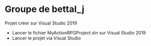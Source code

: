 # Groupe de bettal_j
Projet créer sur Visual Studio 2019

- Lancer le fichier MyActionRPGProject.sln sur Visual Studio 2019
- Lancer le projet via Visual Studio
